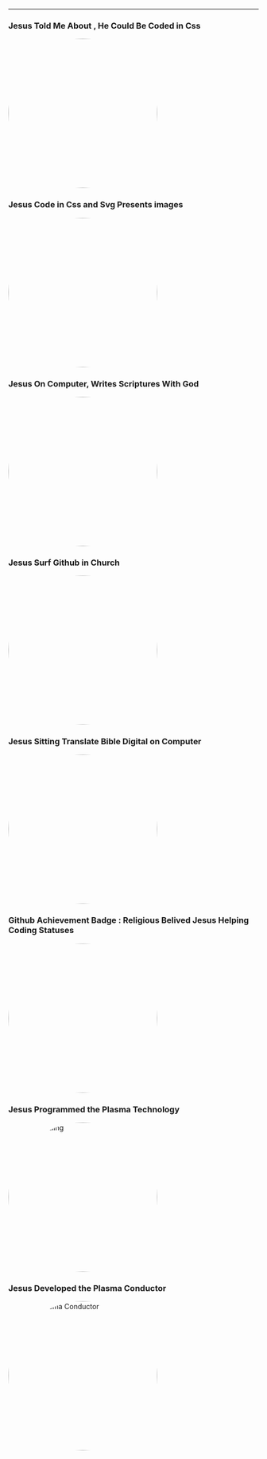 










-------------------------


### Jesus Told Me About , He Could Be Coded in Css



  <img src="https://plus.unsplash.com/premium_vector-1724352097782-e10e2a51db07?w=900&auto=format&fit=crop&q=60&ixlib=rb-4.0.3&ixid=M3wxMjA3fDB8MHxzZWFyY2h8Mjl8fGplc3VzfGVufDB8fDB8fHww" alt="Avatar" style="width:300px;  border-radius: 50%;">



### Jesus Code in Css and Svg Presents images

  <img src="https://github.com/user-attachments/assets/84b444e3-3d8b-44f7-8281-04c28aab684c" alt="Avatar" style="width:300px;  border-radius: 50%;">





### Jesus On Computer, Writes Scriptures With God

<img src="https://github.com/user-attachments/assets/137db110-f6d0-4061-8d67-8d65abb45de6" alt="Avatar" style="width:300px;  border-radius: 50%;">



### Jesus  Surf Github in Church

<img src="https://github.com/user-attachments/assets/57120799-b5f4-4bc0-b953-83d467fbd8eb" alt="Avatar" style="width:300px;  border-radius: 50%;">










### Jesus  Sitting Translate Bible Digital on Computer

<img src="https://github.com/user-attachments/assets/c2d6b80d-49c1-4360-9135-a6051a532bd0" alt="Avatar" style="width:300px;  border-radius: 50%;">




### Github Achievement Badge : Religious Belived Jesus Helping Coding Statuses

<img src="https://github.com/user-attachments/assets/1ec9f7c0-60e7-43ee-992f-0096132a03df" alt="Avatar" style="width:300px;  border-radius: 50%;">




### Jesus Programmed the Plasma Technology


<img src="https://github.com/user-attachments/assets/d9bacc40-6b19-410b-b62a-f9efcc1d39f6" alt="Jesus Healing" style="width:300px; border-radius: 50%;">


### Jesus Developed the Plasma Conductor



<img src="https://github.com/user-attachments/assets/01a0eec1-4223-4df8-bb2d-4033ecceb242" alt="Jesus Plasma Conductor" style="width:300px; border-radius: 50%;">







